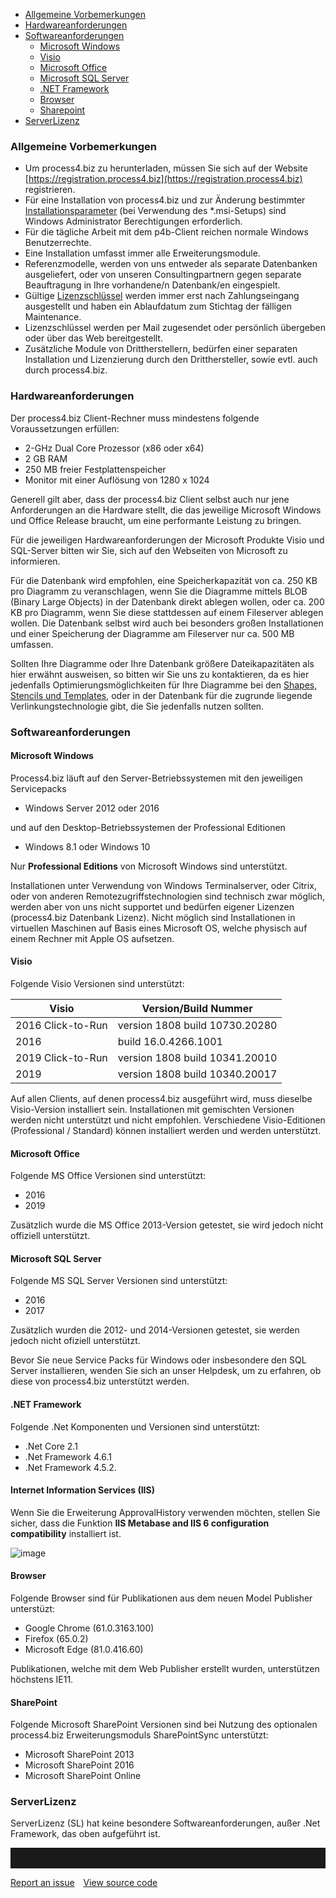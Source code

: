 - [Allgemeine Vorbemerkungen](#allgemeine-vorbemerkungen)
- [Hardwareanforderungen](#hardwareanforderungen)
- [Softwareanforderungen](#softwareanforderungen)
  - [Microsoft Windows](#microsoft-windows)   
  - [Visio](#visio)
  - [Microsoft Office](#microsoft-office)
  - [Microsoft SQL Server](#microsoft-sql-server)
  - [.NET Framework](#net-framework)
  - [Browser](#browser)
  - [Sharepoint](#sharepoint)
- [ServerLizenz](#serverlizenz)

### Allgemeine Vorbemerkungen

-   Um process4.biz zu herunterladen, müssen Sie sich auf der Website [https://registration.process4.biz](https://registration.process4.biz) registrieren.
-   Für eine Installation von process4.biz und zur Änderung bestimmter [Installationsparameter](installationsparameter) (bei Verwendung des \*.msi-Setups) sind Windows Administrator Berechtigungen erforderlich.
-   Für die tägliche Arbeit mit dem p4b-Client reichen normale Windows Benutzerrechte.
-   Eine Installation umfasst immer alle Erweiterungsmodule.
-   Referenzmodelle, werden von uns entweder als separate Datenbanken ausgeliefert, oder von unseren Consultingpartnern gegen separate Beauftragung in Ihre vorhandene/n Datenbank/en eingespielt.
-   Gültige [Lizenzschlüssel](lizenzierung) werden immer erst nach Zahlungseingang ausgestellt und haben ein Ablaufdatum zum Stichtag der fälligen Maintenance.
-   Lizenzschlüssel werden per Mail zugesendet oder persönlich übergeben oder über das Web bereitgestellt.
-   Zusätzliche Module von Drittherstellern, bedürfen einer separaten Installation und Lizenzierung durch den Dritthersteller, sowie evtl. auch durch process4.biz.

### Hardwareanforderungen

Der process4.biz Client-Rechner muss mindestens folgende Voraussetzungen erfüllen:

-   2-GHz Dual Core Prozessor (x86 oder x64)
-   2 GB RAM
-   250 MB freier Festplattenspeicher
-   Monitor mit einer Auflösung von 1280 x 1024

<div class="info">
Generell gilt aber, dass der process4.biz Client selbst auch nur jene Anforderungen an die Hardware stellt, die das jeweilige Microsoft Windows und Office Release braucht, um eine performante Leistung zu bringen.  
  </div>

Für die jeweiligen Hardwareanforderungen der Microsoft Produkte Visio und SQL-Server bitten wir Sie, sich auf den Webseiten von Microsoft zu informieren.

Für die Datenbank wird empfohlen, eine Speicherkapazität von ca. 250 KB pro Diagramm zu veranschlagen, wenn Sie die Diagramme mittels BLOB (Binary Large Objects) in der Datenbank direkt ablegen wollen, oder ca. 200 KB pro Diagramm, wenn Sie diese stattdessen auf einem Fileserver ablegen wollen. Die Datenbank selbst wird auch bei besonders großen Installationen und einer Speicherung der Diagramme am Fileserver nur ca. 500 MB umfassen.

Sollten Ihre Diagramme oder Ihre Datenbank größere Dateikapazitäten als hier erwähnt ausweisen, so bitten wir Sie uns zu kontaktieren, da es hier jedenfalls Optimierungsmöglichkeiten für Ihre Diagramme bei den [Shapes, Stencils und Templates](Shapes_Stencils_Templates), oder in der Datenbank für die zugrunde liegende Verlinkungstechnologie gibt, die Sie jedenfalls nutzen sollten.

### Softwareanforderungen
#### Microsoft Windows

Process4.biz läuft auf den Server-Betriebssystemen mit den jeweiligen
Servicepacks

-   Windows Server 2012 oder 2016

und auf den Desktop-Betriebssystemen der Professional Editionen

-   Windows 8.1 oder Windows 10

Nur __Professional Editions__ von Microsoft Windows sind unterstützt.

Installationen unter Verwendung von Windows Terminalserver, oder Citrix, oder von anderen Remotezugriffstechnologien sind technisch zwar möglich, werden aber von uns nicht supportet und bedürfen eigener Lizenzen (process4.biz Datenbank Lizenz). Nicht möglich sind Installationen in virtuellen Maschinen auf Basis eines Microsoft OS, welche physisch auf einem Rechner mit Apple OS aufsetzen.

#### Visio

Folgende Visio Versionen sind unterstützt:

| Visio | Version/Build Nummer |
| ------------- |-------------|
| 2016 Click-to-Run | version 1808 build 10730.20280 |
| 2016 | build 16.0.4266.1001 |
| 2019 Click-to-Run | version 1808 build 10341.20010 |
| 2019 | version 1808 build 10340.20017 |

<div class="info">
Auf allen Clients, auf denen process4.biz ausgeführt wird, muss dieselbe Visio-Version installiert sein. Installationen mit gemischten Versionen werden nicht unterstützt und nicht empfohlen. Verschiedene Visio-Editionen (Professional / Standard) können installiert werden und werden unterstützt.
</div>

#### Microsoft Office

Folgende MS Office Versionen sind unterstützt:
- 2016
- 2019

Zusätzlich wurde die MS Office 2013-Version getestet, sie wird jedoch nicht offiziell unterstützt.

#### Microsoft SQL Server 

Folgende MS SQL Server Versionen sind unterstützt:
 - 2016
 - 2017 

Zusätzlich wurden die 2012- und 2014-Versionen getestet, sie werden jedoch nicht ofiziell unterstützt.

<div class="warning">
Bevor Sie neue Service Packs für Windows oder insbesondere den SQL Server installieren, wenden Sie sich an unser Helpdesk, um zu erfahren, ob diese von process4.biz unterstützt werden.
</div>

#### .NET Framework

Folgende .Net Komponenten und Versionen sind unterstützt:
- .Net Core 2.1
- .Net Framework 4.6.1 
- .Net Framework 4.5.2.

#### Internet Information Services (IIS)

Wenn Sie die Erweiterung ApprovalHistory verwenden möchten, stellen Sie sicher, dass die Funktion __IIS Metabase and IIS 6 configuration compatibility__ installiert ist. 

![image](//images.ctfassets.net/6mz8d8cle1nl/3XT9M0zMT6nR7AulX3plIW/26825a9a028fe9d79f1b62d5feb1137f/image.png)

#### Browser

Folgende Browser sind für Publikationen aus dem neuen Model Publisher unterstüzt: 
- Google Chrome (61.0.3163.100)
- Firefox (65.0.2)
- Microsoft Edge (81.0.416.60)

Publikationen, welche mit dem Web Publisher erstellt wurden, unterstützen höchstens IE11.

#### SharePoint

Folgende Microsoft SharePoint Versionen sind bei Nutzung des optionalen process4.biz Erweiterungsmoduls SharePointSync unterstützt: 
 - Microsoft SharePoint 2013
 - Microsoft SharePoint 2016
 - Microsoft SharePoint Online

### ServerLizenz

ServerLizenz (SL) hat keine besondere Softwareanforderungen, außer .Net Framework, das oben aufgeführt ist.
<hr style="padding-top:2rem" />
<a href="https://github.com/process4/docs/issues" target="_blank" class="bgw btn btn-primary btn-lg shadow-sm">Report an issue</a>
<a href="https://github.com/process4/docs" target="_blank" class="bgw btn btn-primary btn-lg shadow-sm" style="margin-left:10px;">View source code</a>